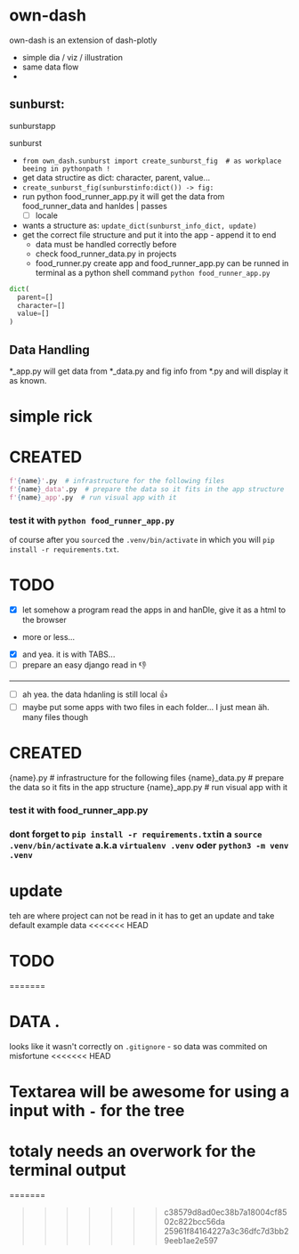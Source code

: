 # own-dash
own-dash is an extension of dash-plotly

- simple dia / viz / illustration
- same data flow
-

## sunburst:
sunburstapp

sunburst
- `from own_dash.sunburst import create_sunburst_fig  # as workplace beeing in pythonpath !`
 - get data structire as dict: character, parent, value...
- `create_sunburst_fig(sunburstinfo:dict()) -> fig:`
- run python food_runner_app.py it will get the data from food_runner_data and hanldes | passes
    - [ ] locale

- wants a structure as:
`update_dict(sunburst_info_dict, update)`
- get the correct file structure and put it into the app - append it to end
  - data must be handled correctly before
  - check food_runner_data.py in projects
  - food_runner.py create app and food_runner_app.py can be runned in terminal as a python shell command `python food_runner_app.py`

```python
dict(
  parent=[]
  character=[]
  value=[]
)
```

## Data Handling
\*\_app.py will get data from \*\_data.py and fig info from \*.py
and will display it as known.

# simple rick


# CREATED
```python
f'{name}'.py  # infrastructure for the following files
f'{name}_data'.py  # prepare the data so it fits in the app structure
f'{name}_app'.py  # run visual app with it
```
### test it with `python food_runner_app.py`
of course after you `source`d the `.venv/bin/activate` in which you will
`pip install -r requirements.txt`.

# TODO
- [X] let somehow a program read the apps in and hanDle, give it as a html to the browser
- more or less...
- [x] and yea. it is with TABS...
- [ ] prepare an easy django read in :-1:
---

- [ ] ah yea. the data hdanling is still local :+1:
- [ ] maybe put some apps with two files in each folder... I just mean äh. many files though

# CREATED
{name}.py  # infrastructure for the following files
{name}_data.py  # prepare the data so it fits in the app structure
{name}_app.py  # run visual app with it

### test it with food_runner_app.py
### dont forget to `pip install -r requirements.txt`in a `source .venv/bin/activate` a.k.a `virtualenv .venv` oder `python3 -m venv .venv`

# update
teh are where project can not be read in it has to get an update and take default example data
<<<<<<< HEAD
# TODO
=======


# DATA .
looks like it wasn't correctly on `.gitignore` - so data was commited on misfortune
<<<<<<< HEAD

# Textarea will be awesome for using a input with `-` for the tree
# totaly needs an overwork for the terminal output
=======
>>>>>>> c38579d8ad0ec38b7a18004cf8502c822bcc56da
>>>>>>> 25961f84164227a3c36dfc7d3bb29eeb1ae2e597
